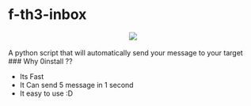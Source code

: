 # <b>f-th3-inbox</b>
<center>
<a href="https://twitter.com/th3wantedboy">
      <img src="https://img.shields.io/twitter/follow/th3wantedboy?style=social">
  </a>
      </center>
      <br/>
A python script that will automatically send your message to your target
<br/>
### Why 0install ??

- Its Fast
- It Can send 5 message in 1 second
- It easy to use :D
